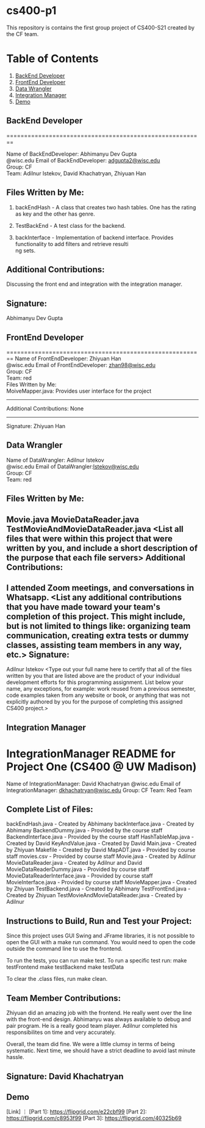 # cs400-p1

This repository is contains the first group project of CS400-S21 created by the CF team.

# Table of Contents

1. [BackEnd Developer](#packageone)
2. [FrontEnd Developer](#packagetwo)
3. [Data Wrangler](#packagethree)
4. [Integration Manager](#sql-games)
5. [Demo](#demo)


## BackEnd Developer<a name="packageone" />

========================================================

Name of BackEndDeveloper: Abhimanyu Dev Gupta</br>
@wisc.edu Email of BackEndDeveloper: adgupta2@wisc.edu</br>
Group: CF</br>
Team: Adilnur Istekov, David Khachatryan, Zhiyuan Han</br>

Files Written by Me:
--------------------
1) backEndHash - A class that creates two hash tables. One has the rating as key and the other has genre.

2) TestBackEnd - A test class for the backend.

3) backInterface - Implementation of backend interface. Provides functionality to add filters and retrieve resulti\
ng sets.

Additional Contributions:
-------------------------
Discussing the front end and integration with the integration manager.

Signature:
----------
Abhimanyu Dev Gupta 

## FrontEnd Developer<a name="packagetwo" />

========================================================
Name of FrontEndDeveloper: Zhiyuan Han</br>
@wisc.edu Email of FrontEndDeveloper: zhan98@wisc.edu</br>
Group: CF</br>
Team: red</br>
Files Written by Me:</br>
MoiveMapper.java: Provides user interface for the project</br>

------------------------------
Additional Contributions: None

------------------------------
Signature: Zhiyuan Han

## Data Wrangler<a name="packagethree" />

Name of DataWrangler: Adilnur Istekov</br>
@wisc.edu Email of DataWrangler:Istekov@wisc.edu</br>
Group: CF</br>
Team: red</br>

Files Written by Me:
--------------------
Movie.java MovieDataReader.java TestMovieAndMovieDataReader.java
<List all files that were within this project that were written by you, and
 include a short description of the purpose that each file servers>
Additional Contributions:
-------------------------
I attended Zoom meetings, and conversations in Whatsapp.
<List any additional contributions that you have made toward your team's
 completion of this project.  This might include, but is not limited to things
 like: organizing team communication, creating extra tests or dummy classes,
 assisting team members in any way, etc.>
Signature:
----------
Adilnur Istekov
<Type out your full name here to certify that all of the files written by you
 that are listed above are the product of your individual development efforts
 for this programming assignment.  List below your name, any exceptions, for
 example: work reused from a previous semester, code examples taken from any
 website or book, or anything that was not explicitly authored by you for
 the purpose of completing this assigned CS400 project.> 

## Integration Manager<a name="sql-games" />

IntegrationManager README for Project One (CS400 @ UW Madison)
========================================================

Name of IntegrationManager: David Khachatryan
@wisc.edu Email of IntegrationManager: dkhachatryan@wisc.edu
Group: CF
Team: Red Team

Complete List of Files:
-----------------------
backEndHash.java - Created by Abhimany
backInterface.java - Created by Abhimany
BackendDummy.java - Provided by the course staff
BackendInterface.java - Provided by the course staff
HashTableMap.java - Created by David
KeyAndValue.java - Created by David
Main.java - Created by Zhiyuan
Makefile - Created by David
MapADT.java - Provided by course staff
movies.csv - Provided by course staff
Movie.java - Created by Adilnur
MovieDataReader.java - Created by Adilnur and David
MovieDataReaderDummy.java - Provided by course staff
MovieDataReaderInterface.java - Provided by course staff
MovieInterface.java - Provided by course staff
MovieMapper.java - Created by Zhiyuan
TestBackend.java - Created by Abhimany
TestFrontEnd.java - Created by Zhiyuan
TestMovieAndMovieDataReader.java - Created by Adilnur


Instructions to Build, Run and Test your Project:
-------------------------------------------------
Since this project uses GUI Swing and JFrame libraries, it is not possible to open the GUI with a make run command. 
You would need to open the code outside the command line to use the frontend.

To run the tests, you can run make test.
To run a specific test run:
	make testFrontend
	make testBackend
	make testData

To clear the .class files, run make clean. 

Team Member Contributions:
--------------------------

Zhiyuan did an amazing job with the frontend. He really went over the line with the front-end design.
Abhimanyu was always available to debug and pair program. He is a really good team player.
Adilnur completed his responsibilites on time and very accurately. 

Overall, the team did fine. We were a little clumsy in terms of being systematic. Next time, we should have a strict deadline to avoid
last minute hassle. 

Signature: David Khachatryan
----------

## Demo<a name="demo"/>

[Link]
⋮
[Part 1]: https://flipgrid.com/e22cbf99
[Part 2]: https://flipgrid.com/c8953f99
[Part 3]: https://flipgrid.com/40325b69
